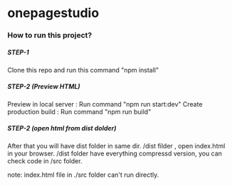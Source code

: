 # onepagestudio

### How to run this project?

#####  STEP-1
Clone this repo and run this command "npm install"

#####  STEP-2 (Preview HTML)
Preview in local server : Run command "npm run start:dev"
Create production build : Run command "npm run build"

#####  STEP-2 (open html from dist dolder)
After that you will have dist folder in same dir. /dist filder , open index.html in your browser.
/dist folder have everything compressd version, you can check code in /src folder.


note: index.html file in ./src folder can't run directly.

